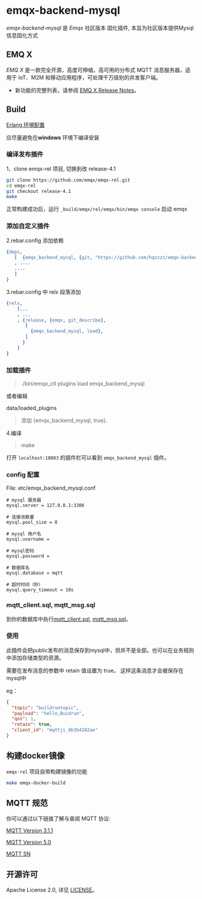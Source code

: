 
# emqx-backend-mysql

*emqx-backend-mysql* 是 *Emqx* 社区版本 固化插件, 本旨为社区版本提供Mysql信息固化方式


## EMQ X
*EMQ X* 是一款完全开源，高度可伸缩，高可用的分布式 MQTT 消息服务器，适用于 IoT、M2M 和移动应用程序，可处理千万级别的并发客户端。

- 新功能的完整列表，请参阅 [EMQ X Release Notes](https://github.com/emqx/emqx/releases)。

## Build

  [Erlang 环境配置](./erlang.md) 

  应尽量避免在**windows** 环境下编译安装

### 编译发布插件

1、clone emqx-rel 项目, 切换到改 release-4.1

``` bash
git clone https://github.com/emqx/emqx-rel.git
cd emqx-rel
git checkout release-4.1
make
```

正常构建成功后，运行 `_build/emqx/rel/emqx/bin/emqx console` 启动 emqx

### 添加自定义插件

2.rebar.config 添加依赖

```erl
{deps,
   [  {emqx_backend_mysql, {git, "https://github.com/hqzzzz/emqx-backend-mysql.git", {branch, "v4.1"}}} ,
   , ....
   ....
   ]
}

```

3.rebar.config 中 relx 段落添加

```erl
{relx,
    [...
    , ...
    , {release, {emqx, git_describe},
       [
         {emqx_backend_mysql, load},
       ]
      }
    ]
}
```
### 加载插件

> ./bin/emqx_ctl plugins load emqx_backend_mysql

或者编辑

data/loaded_plugins

> 添加 {emqx_backend_mysql, true}.


4.编译

> make

打开 `localhost:18083` 的插件栏可以看到 `emqx_backend_mysql` 插件。

### config 配置

File: etc/emqx_backend_mysql.conf

```
# mysql 服务器
mysql.server = 127.0.0.1:3306

# 连接池数量
mysql.pool_size = 8

# mysql 用户名
mysql.username =

# mysql密码
mysql.password = 

# 数据库名
mysql.database = mqtt

# 超时时间（秒）
mysql.query_timeout = 10s

```


### mqtt_client.sql, mqtt_msg.sql
到你的数据库中执行[mqtt_client.sql](./sql/mqtt_client.sql), [mqtt_msg.sql](./sql/mqtt_msg.sql)。



### 使用

此插件会把public发布的消息保存到mysql中，但并不是全部。也可以在业务规则中添加存储类型的资源。

需要在发布消息的参数中 retain 值设置为 true。 这样这条消息才会被保存在mysql中

eg：

```json
{
  "topic": "buildruntopic",
  "payload": "hello,Buidrun",
  "qos": 1,
  "retain": true,
  "client_id": "mqttjs_8b3b4182ae"
}
```



## 构建docker镜像

`emqx-rel` 项目自带构建镜像的功能

``` bash
make emqx-docker-build
```


## MQTT 规范

你可以通过以下链接了解与查阅 MQTT 协议:

[MQTT Version 3.1.1](https://docs.oasis-open.org/mqtt/mqtt/v3.1.1/os/mqtt-v3.1.1-os.html)

[MQTT Version 5.0](https://docs.oasis-open.org/mqtt/mqtt/v5.0/cs02/mqtt-v5.0-cs02.html)

[MQTT SN](http://mqtt.org/new/wp-content/uploads/2009/06/MQTT-SN_spec_v1.2.pdf)

## 开源许可

Apache License 2.0, 详见 [LICENSE](./LICENSE)。
